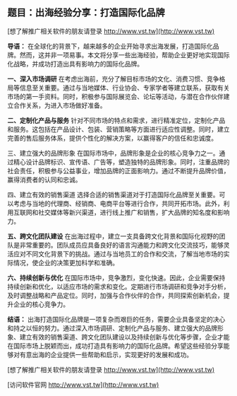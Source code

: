 ## **题目：出海经验分享：打造国际化品牌**

[想了解推广相关软件的朋友请登录 http://www.vst.tw](http://www.vst.tw)

**导语：**
在全球化的背景下，越来越多的企业开始寻求出海发展，打造国际化品牌。然而，这并非一项易事。本文将分享一些出海经验，帮助企业更好地实现国际化战略，并成功打造出具有影响力的国际化品牌。

**一、深入市场调研**
在考虑出海前，充分了解目标市场的文化、消费习惯、竞争格局等信息至关重要。通过与当地媒体、行业协会、专家学者等建立联系，获取有关市场的第一手资料。同时，积极参与国际展览会、论坛等活动，与潜在合作伙伴建立合作关系，为进入市场做好准备。

**二、定制化产品与服务**
针对不同市场的特点和需求，进行精准定位，定制化产品和服务。这包括在产品设计、包装、营销策略等方面进行适应性调整。同时，建立完善的售后服务体系，提供个性化的解决方案，以赢得客户的信任和忠诚度。

三、建立强大的品牌形象
在国际市场中，品牌形象是企业的核心竞争力之一。通过精心设计品牌标识、宣传语、广告等，塑造独特的品牌形象。同时，注重品牌的社会责任，积极参与公益事业，增加品牌的正面影响力。通过不断提升品牌价值，赢得消费者的认同和忠诚。

四、建立有效的销售渠道
选择合适的销售渠道对于打造国际化品牌至关重要。可以考虑与当地的代理商、经销商、电商平台等进行合作，共同开拓市场。此外，利用互联网和社交媒体等新兴渠道，进行线上推广和销售，扩大品牌的知名度和影响力。

**五、跨文化团队建设**
在出海过程中，建立一支具备跨文化背景和国际化视野的团队是非常重要的。团队成员应具备良好的语言沟通能力和跨文化交流技巧，能够灵活应对不同文化背景下的挑战。通过与当地员工的合作和交流，了解当地市场的实际情况，使企业的决策更加科学和准确。

**六、持续创新与优化**
在国际市场中，竞争激烈，变化快速。因此，企业需要保持持续创新和优化，以适应市场的需求和变化。定期进行市场调研和竞争对手分析，及时调整战略和产品定位。同时，加强与合作伙伴的合作，共同探索创新机会，提升企业的核心竞争力。

**结语：**
出海打造国际化品牌是一项复杂而艰巨的任务，需要企业具备坚定的决心和持之以恒的努力。通过深入市场调研、定制化产品与服务、建立强大的品牌形象、建立有效的销售渠道、跨文化团队建设以及持续创新与优化等步骤，企业才能在国际市场上脱颖而出，成功打造具有影响力的国际化品牌。希望这些经验分享能够对有意出海的企业提供一些帮助和启示，实现更好的发展和成功。

[想了解推广相关软件的朋友请登录 http://www.vst.tw](http://www.vst.tw)


[访问软件官网 http://www.vst.tw](http://www.vst.tw)
